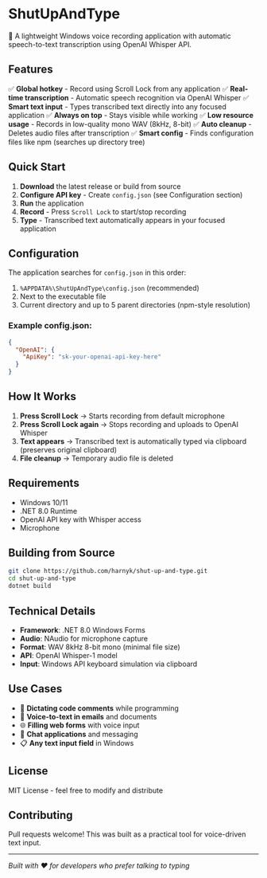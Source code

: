 # ShutUpAndType

🎤 A lightweight Windows voice recording application with automatic speech-to-text transcription using OpenAI Whisper API.

## Features

✅ **Global hotkey** - Record using Scroll Lock from any application
✅ **Real-time transcription** - Automatic speech recognition via OpenAI Whisper
✅ **Smart text input** - Types transcribed text directly into any focused application
✅ **Always on top** - Stays visible while working
✅ **Low resource usage** - Records in low-quality mono WAV (8kHz, 8-bit)
✅ **Auto cleanup** - Deletes audio files after transcription
✅ **Smart config** - Finds configuration files like npm (searches up directory tree)

## Quick Start

1. **Download** the latest release or build from source
2. **Configure API key** - Create `config.json` (see Configuration section)
3. **Run** the application
4. **Record** - Press `Scroll Lock` to start/stop recording
5. **Type** - Transcribed text automatically appears in your focused application

## Configuration

The application searches for `config.json` in this order:
1. `%APPDATA%\ShutUpAndType\config.json` (recommended)
2. Next to the executable file
3. Current directory and up to 5 parent directories (npm-style resolution)

### Example config.json:
```json
{
  "OpenAI": {
    "ApiKey": "sk-your-openai-api-key-here"
  }
}
```

## How It Works

1. **Press Scroll Lock** → Starts recording from default microphone
2. **Press Scroll Lock again** → Stops recording and uploads to OpenAI Whisper
3. **Text appears** → Transcribed text is automatically typed via clipboard (preserves original clipboard)
4. **File cleanup** → Temporary audio file is deleted

## Requirements

- Windows 10/11
- .NET 8.0 Runtime
- OpenAI API key with Whisper access
- Microphone

## Building from Source

```bash
git clone https://github.com/harnyk/shut-up-and-type.git
cd shut-up-and-type
dotnet build
```

## Technical Details

- **Framework**: .NET 8.0 Windows Forms
- **Audio**: NAudio for microphone capture
- **Format**: WAV 8kHz 8-bit mono (minimal file size)
- **API**: OpenAI Whisper-1 model
- **Input**: Windows API keyboard simulation via clipboard

## Use Cases

- 📝 **Dictating code comments** while programming
- 📧 **Voice-to-text in emails** and documents
- 🌐 **Filling web forms** with voice input
- 💬 **Chat applications** and messaging
- 📋 **Any text input field** in Windows

## License

MIT License - feel free to modify and distribute

## Contributing

Pull requests welcome! This was built as a practical tool for voice-driven text input.

---

*Built with ❤️ for developers who prefer talking to typing*
